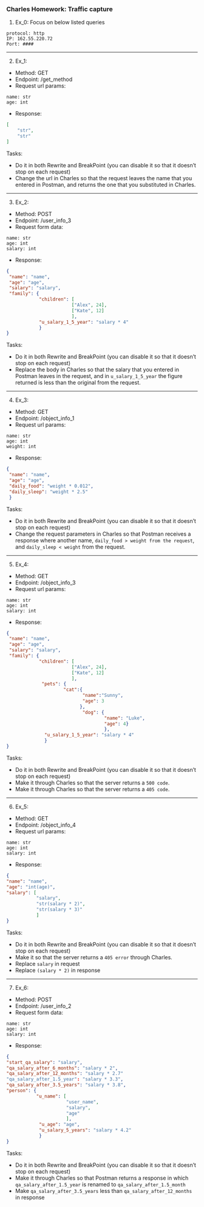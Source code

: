 ### Charles Homework: Traffic capture
1. Ex_0: Focus on below listed queries
```
protocol: http
IP: 162.55.220.72
Port: ####
```
-----------------
2. Ex_1:
+ Method: GET
+ Endpoint: /get_method
+ Request url params:
```
name: str
age: int
```
+ Response:
``` json
[
    "str",
    "str"
]
```
Tasks:
+ Do it in both Rewrite and BreakPoint (you can disable it so that it doesn’t stop on each request)
+ Change the url in Charles so that the request leaves the name that you entered in Postman, and returns the one that you substituted in Charles.
-------------------
3. Ex_2:
+ Method: POST
+ Endpoint: /user_info_3
+ Request form data:
```
name: str
age: int
salary: int
```
+ Response:
```json
{
 "name": "name",
 "age": "age",
 "salary": "salary",
 "family": {
            "children": [
                        ["Alex", 24],
                        ["Kate", 12]
                        ],
            "u_salary_1_5_year": "salary * 4"
            }
}
```
Tasks:
+ Do it in both Rewrite and BreakPoint (you can disable it so that it doesn’t stop on each request)
+ Replace the body in Charles so that the salary that you entered in Postman leaves in the request, and in `u_salary_1_5_year` the figure returned is less than the original from the request.
-------------------
4. Ex_3:
+ Method: GET
+ Endpoint: /object_info_1
+ Request url params:
```
name: str
age: int
weight: int
```
+ Response:
```json
{
 "name": "name",
 "age": "age",
 "daily_food": "weight * 0.012",
 "daily_sleep": "weight * 2.5"
 }
```
Tasks:
+ Do it in both Rewrite and BreakPoint (you can disable it so that it doesn’t stop on each request)
+ Change the request parameters in Charles so that Postman receives a response where another name, `daily_food > weight from the request`, and `daily_sleep < weight` from the request.
-------------------
5. Ex_4:
+ Method: GET
+ Endpoint: /object_info_3
+ Request url params:
```
name: str
age: int
salary: int
```
+ Response:
```json
{
 "name": "name",
 "age": "age",
 "salary": "salary",
 "family": {
            "children": [
                        ["Alex", 24],
                        ["Kate", 12]
                        ],
             "pets": {
                     "cat":{
                            "name":"Sunny",
                            "age": 3
                           },
                            "dog": {
                                    "name": "Luke",
                                    "age": 4}
                                    },
              "u_salary_1_5_year": "salary * 4"
              }
}
```
Tasks:
+ Do it in both Rewrite and BreakPoint (you can disable it so that it doesn’t stop on each request)
+ Make it through Charles so that the server returns a `500 code`.
+ Make it through Charles so that the server returns a `405 code`.
-------------------
6. Ex_5:
+ Method: GET
+ Endpoint: /object_info_4
+ Request url params:
```
name: str
age: int
salary: int
```
+ Response:
```json
{
"name": "name",
"age": "int(age)",
"salary": [
           "salary",
           "str(salary * 2)",
           "str(salary * 3)"
           ]
}
```
Tasks:
+ Do it in both Rewrite and BreakPoint (you can disable it so that it doesn’t stop on each request)
+ Make it so that the server returns a `405 error` through Charles.
+ Replace `salary` in request
+ Replace `(salary * 2)` in response
-------------------
7. Ex_6:
+ Method: POST
+ Endpoint: /user_info_2
+ Request form data:
```
name: str
age: int
salary: int
```
+ Response:
```json
{
"start_qa_salary": "salary",
"qa_salary_after_6_months": "salary * 2",
"qa_salary_after_12_months": "salary * 2.7"
"qa_salary_after_1.5_year": "salary * 3.3",
"qa_salary_after_3.5_years": "salary * 3.8",
"person": {
           "u_name": [
                      "user_name",
                      "salary",
                      "age"
                      ],
            "u_age": "age",
            "u_salary_5_years": "salary * 4.2"
            }
}
```
Tasks:
+ Do it in both Rewrite and BreakPoint (you can disable it so that it doesn’t stop on each request)
+ Make it through Charles so that Postman returns a response in which `qa_salary_after_1.5_year` is renamed to `qa_salary_after_1.5_month`
+ Make `qa_salary_after_3.5_years` less than `qa_salary_after_12_months` in response

